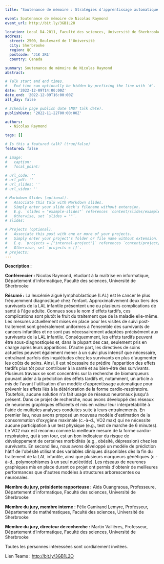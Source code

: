 ```yaml
---
title: "Soutenance de mémoire : Stratégies d'apprentissage automatique pour la prédiction d'effets tardifs associés au traitement de la leucémie aiguë lymphoblastique infantile"

event: Soutenance de mémoire de Nicolas Raymond
event_url: http://bit.ly/3GB1L2O

location: Local D4-2011, Faculté des sciences, Université de Sherbrooke
address:
  street: 2500, Boulevard de l'Université
  city: Sherbrooke
  region: QC
  postcode: 'J1K 2R1'
  country: Canada

summary: Soutenance de mémoire de Nicolas Raymond
abstract:

# Talk start and end times.
#   End time can optionally be hidden by prefixing the line with `#`.
date: '2022-12-09T14:00:00Z'
date_end: '2022-12-09T16:00:00Z'
all_day: false

# Schedule page publish date (NOT talk date).
publishDate: '2022-11-22T00:00:00Z'

authors: 
  - Nicolas Raymond

tags: []

# Is this a featured talk? (true/false)
featured: false

# image:
#   caption: 
#   focal_point: 

# url_code: ''
# url_pdf: ''
# url_slides: ''
# url_video: ''

# Markdown Slides (optional).
#   Associate this talk with Markdown slides.
#   Simply enter your slide deck's filename without extension.
#   E.g. `slides = "example-slides"` references `content/slides/example-slides.md`.
#   Otherwise, set `slides = ""`.
# slides:

# Projects (optional).
#   Associate this post with one or more of your projects.
#   Simply enter your project's folder or file name without extension.
#   E.g. `projects = ["internal-project"]` references `content/project/deep-learning/index.md`.
#   Otherwise, set `projects = []`.
# projects:
---
```


**Description :**

**Conférencier :** Nicolas Raymond, étudiant à la maîtrise en informatique, Département d’informatique, 
Faculté des sciences, Université de Sherbrooke

**Résumé :** La leucémie aiguë lymphoblastique (LAL) est le cancer le plus fréquemment diagnostiqué chez l'enfant. 
  Approximativement deux tiers des survivants de la LAL infantile présentent une ou plusieurs complications de santé à 
  l'âge adulte. Connues sous le nom d'effets tardifs, ces complications sont plutôt le fruit du traitement que de la 
  maladie elle-même. Les mesures actuellement mises en place pour les visites de suivi post-traitement sont généralement 
  uniformes à l'ensemble des survivants de cancers infantiles et ne sont pas nécessairement adaptées précisément aux 
  survivants de la LAL infantile. Conséquemment, les effets tardifs peuvent être sous-diagnostiqués et, dans la plupart 
  des cas, seulement pris en charge après leurs apparitions. D'autre part, les directives de soins actuelles peuvent 
  également mener à un suivi plus intensif que nécessaire, entraînant parfois des inquiétudes chez les survivants en plus 
  d'augmenter les coûts de soins. Ainsi, il est nécessaire de prédire l'apparition des effets tardifs plus tôt pour 
  contribuer à la santé et au bien-être des survivants. Plusieurs travaux se sont concentrés sur la recherche de 
  biomarqueurs pouvant aider à la prédiction des effets tardifs et, notamment, un article a mis de l'avant l'utilisation 
  d'un modèle d'apprentissage automatique pour prévenir les effets liés à la détérioration de la forme cardio-respiratoire. 
  Toutefois, aucune solution n'a fait usage de réseaux neuronaux jusqu'à présent. Dans ce projet de recherche, nous avons 
  développé des réseaux de neurones graphiques efficients et mis en valeur leur interprétabilité à l'aide de multiples 
  analyses conduites suite à leurs entraînements. En premier lieu, nous avons proposé un nouveau modèle d'estimation de la 
  consommation d'oxygène maximale (c.-à-d., VO2 max) qui ne nécessite aucune participation à un test physique (e.g., test 
  de marche de 6 minutes). Le VO2 max est reconnu comme la meilleure mesure de la forme cardio-respiratoire, qui à son 
  tour, est un bon indicateur du risque de développement de certaines morbidités (e.g., obésité, dépression) chez les 
  survivants. En second lieu, nous avons développé un modèle de prédiction hâtif de l'obésité utilisant des variables 
  cliniques disponibles dès la fin du traitement de la LAL infantile, ainsi que plusieurs marqueurs génétiques (c.-à-d., 
  polymorphismes à un seul nucléotide). Les réseaux de neurones graphiques mis en place durant ce projet ont permis d'obtenir 
  de meilleures performances que d'autres modèles à structures arborescentes ou neuronales.

**Membre du jury, présidente rapporteuse :** Aïda Ouangraoua, Professeure, Département d’informatique, Faculté des sciences, Université de Sherbrooke
  
**Membre du jury, membre interne :** Félix Camirand Lemyre, Professeur, Département de mathématiques, Faculté des sciences, Université de Sherbrooke

**Membre du jury, directeur de recherche :** Martin Vallières, Professeur, Département d’informatique, Faculté des sciences, Université de Sherbrooke


Toutes les personnes intéressées sont cordialement invitées.

Lien Teams : <http://bit.ly/3GB1L2O>

